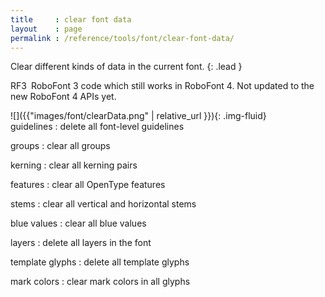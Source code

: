 ```yaml
---
title     : clear font data
layout    : page
permalink : /reference/tools/font/clear-font-data/
---
```


Clear different kinds of data in the current font.
{: .lead }

<span class="badge text-bg-warning rounded-0">RF3</span> RoboFont 3 code which still works in RoboFont 4. Not updated to the new RoboFont 4 APIs yet.


<div class='row'>

<div class='col-sm-4' markdown='1'>
![]({{"images/font/clearData.png" | relative_url }}){: .img-fluid}
</div>

<div class='col-sm-8' markdown='1'>
guidelines
: delete all font-level guidelines

groups
: clear all groups

kerning
: clear all kerning pairs

features
: clear all OpenType features

stems
: clear all vertical and horizontal stems

blue values
: clear all blue values

layers
: delete all layers in the font

template glyphs
: delete all template glyphs

mark colors
: clear mark colors in all glyphs
</div>

</div>
